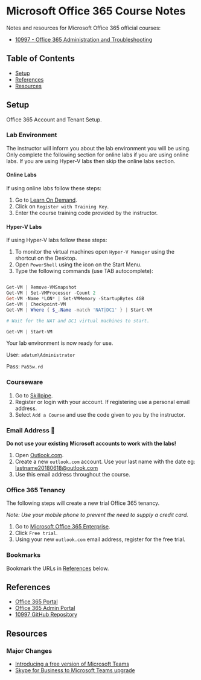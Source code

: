 # Microsoft Office 365 Course Notes

Notes and resources for Microsoft Office 365 official courses:

* [10997 - Office 365 Administration and Troubleshooting](https://www.microsoft.com/en-us/learning/course.aspx?cid=10997)

## Table of Contents

* [Setup](#setup)
* [References](#references)
* [Resources](#resources)

## Setup

Office 365 Account and Tenant Setup.

### Lab Environment

The instructor will inform you about the lab environment you will be using. Only complete the following section for online labs if you are using online labs. If you are using Hyper-V labs then skip the online labs section.

#### Online Labs

If using online labs follow these steps:

1. Go to [Learn On Demand](https://ddls.learnondemand.net/).
1. Click on `Register with Training Key`.
1. Enter the course training code provided by the instructor.

#### Hyper-V Labs

If using Hyper-V labs follow these steps:

1. To monitor the virtual machines open `Hyper-V Manager` using the shortcut on the Desktop.
1. Open `PowerShell` using the icon on the Start Menu.
1. Type the following commands (use TAB autocomplete):

```powershell

Get-VM | Remove-VMSnapshot
Get-VM | Set-VMProcessor -Count 2
Get-VM -Name *LON* | Set-VMMemory -StartupBytes 4GB
Get-VM | Checkpoint-VM
Get-VM | Where { $_.Name -match 'NAT|DC1' } | Start-VM

# Wait for the NAT and DC1 virtual machines to start.

Get-VM | Start-VM

```

Your lab environment is now ready for use.

User: `adatum\Administrator`

Pass: `Pa55w.rd`

### Courseware

1. Go to [Skillpipe](https://skillpipe.com/en-GB/).
1. Register or login with your account. If registering use a personal email address.
1. Select `Add a Course` and use the code given to you by the instructor.

### Email Address 📧

__Do not use your existing Microsoft accounts to work with the labs!__

1. Open [Outlook.com](https://outlook.live.com/owa/).
1. Create a new `outlook.com` account. Use your last name with the date eg: lastname20180618@outlook.com
1. Use this email address throughout the course.

### Office 365 Tenancy

The following steps will create a new trial Office 365 tenancy.

_Note: Use your mobile phone to prevent the need to supply a credit card._

1. Go to [Microsoft Office 365 Enterprise](https://products.office.com/en-au/business/office-365-enterprise-e3-business-software).
1. Click `Free trial`.
1. Using your new `outlook.com` email address, register for the free trial.

### Bookmarks

Bookmark the URLs in [References](#references) below.

## References

* [Office 365 Portal](https://portal.office.com/)
* [Office 365 Admin Portal](https://admin.microsoft.com/)
* [10997 GitHub Repository](https://github.com/MicrosoftLearning/10997-O365AdministrationandTroubleshooting)

## Resources

### Major Changes

* [Introducing a free version of Microsoft Teams](https://techcommunity.microsoft.com/t5/Microsoft-Teams-Blog/Introducing-a-free-version-of-Microsoft-Teams/ba-p/214592)
* [Skype for Business to Microsoft Teams upgrade](https://docs.microsoft.com/en-us/MicrosoftTeams/journey-skypeforbusiness-teams)



